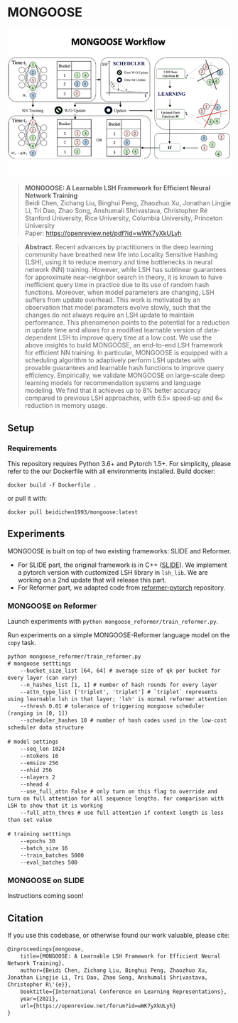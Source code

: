 # MONGOOSE
![MONGOOSE Framework](assets/mongoose.png "MONGOOSE Framework")
> **MONGOOSE: A Learnable LSH Framework for Efficient Neural Network Training**\
> Beidi Chen, Zichang Liu, Binghui Peng, Zhaozhuo Xu, Jonathan Lingjie Li, Tri Dao, Zhao Song, Anshumali Shrivastava, Christopher Ré\
> Stanford University, Rice University, Columbia University, Princeton University\
> Paper: https://openreview.net/pdf?id=wWK7yXkULyh



> **Abstract.** Recent advances by practitioners in the deep learning community have breathed
new life into Locality Sensitive Hashing (LSH), using it to reduce memory and
time bottlenecks in neural network (NN) training. However, while LSH has sublinear guarantees for approximate near-neighbor search in theory, it is known to
have inefficient query time in practice due to its use of random hash functions.
Moreover, when model parameters are changing, LSH suffers from update overhead. This work is motivated by an observation that model parameters evolve
slowly, such that the changes do not always require an LSH update to maintain
performance. This phenomenon points to the potential for a reduction in update
time and allows for a modified learnable version of data-dependent LSH to improve query time at a low cost. We use the above insights to build MONGOOSE, an
end-to-end LSH framework for efficient NN training. In particular, MONGOOSE
is equipped with a scheduling algorithm to adaptively perform LSH updates with
provable guarantees and learnable hash functions to improve query efficiency.
Empirically, we validate MONGOOSE on large-scale deep learning models for recommendation systems and language modeling. We find that it achieves up to 8%
better accuracy compared to previous LSH approaches, with 6.5× speed-up and
6× reduction in memory usage.

## Setup

### Requirements
This repository requires Python 3.6+ and Pytorch 1.5+.
For simplicity, please refer to the our Dockerfile with all environments installed. Build docker:
```
docker build -f Dockerfile .
```
or pull it with:
```
docker pull beidichen1993/mongoose:latest
```

## Experiments
MONGOOSE is built on top of two existing frameworks: SLIDE and Reformer.
 
* For SLIDE part, the original framework is in C++ ([SLIDE](https://github.com/keroro824/HashingDeepLearning)). We implement a pytorch version with customized LSH library in `lsh_lib`. We are working on a 2nd update that will release this part.
* For Reformer part, we adapted code from [reformer-pytorch](https://github.com/lucidrains/reformer-pytorch) repository.

### MONGOOSE on Reformer
Launch experiments with ```python mongoose_reformer/train_reformer.py```.

Run experiments on a simple MONGOOSE-Reformer language model on the `copy` task. 

```
python mongoose_reformer/train_reformer.py
# mongoose setttings
    --bucket_size_list [64, 64] # average size of qk per bucket for every layer (can vary)
    --n_hashes_list [1, 1] # number of hash rounds for every layer
    --attn_type_list ['triplet', 'triplet'] # `triplet` represents using learnable lsh in that layer; 'lsh' is normal reformer attention
    --thresh 0.01 # tolerance of triggering mongoose scheduler (ranging in [0, 1])   
    --scheduler_hashes 10 # number of hash codes used in the low-cost scheduler data structure
    
# model settings
    --seq_len 1024 
    --ntokens 16
    --emsize 256
    --nhid 256
    --nlayers 2
    --nhead 4
    --use_full_attn False # only turn on this flag to override and turn on full attention for all sequence lengths. for comparison with LSH to show that it is working
    --full_attn_thres # use full attention if context length is less than set value

# training setttings
    --epochs 30 
    --batch_size 16
    --train_batches 5000
    --eval_batches 500
```

### MONGOOSE on SLIDE
Instructions coming soon!

## Citation
If you use this codebase, or otherwise found our work valuable, please cite:
```
@inproceedings{mongoose,
    title={MONGOOSE: A Learnable LSH Framework for Efficient Neural Network Training},
    author={Beidi Chen, Zichang Liu, Binghui Peng, Zhaozhuo Xu, Jonathan Lingjie Li, Tri Dao, Zhao Song, Anshumali Shrivastava, Christopher R\'{e}},
    booktitle={International Conference on Learning Representations},
    year={2021},
    url={https://openreview.net/forum?id=wWK7yXkULyh}
}
```
